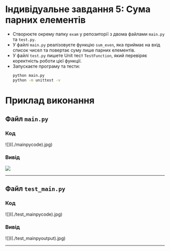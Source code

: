 # Індивідуальне завдання 5: Сума парних елементів

- Створюєте окрему папку `exam` у репозиторії з двома файлами `main.py` та `test.py`.
- У файлі `main.py` реалізовуєте функцію `sum_even`, яка приймає на вхід список чисел та повертає суму лише парних елементів.
- У файлі `test.py` пишете Unit тест `TestFunction`, який перевіряє коректність роботи цієї функції.
- Запускаєте програму та тести:
  ```bash
  python main.py
  python -m unittest -v
  
# Приклад виконання

## Файл `main.py`

### Код

![]((./mainpycode\).jpg)

### Вивід

![]((./main.pyoutput).jpg)

---

## Файл `test_main.py`

### Код

![]((./test_mainpycode\).jpg)

### Вивід

![]((./test_mainpyoutput\).jpg)

---


